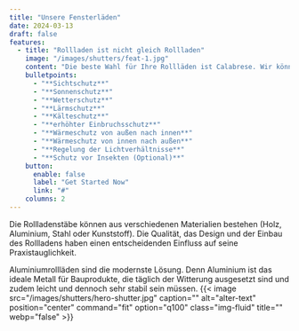 ```yaml
---
title: "Unsere Fensterläden"
date: 2024-03-13
draft: false
features:
  - title: "Rollladen ist nicht gleich Rollladen"
    image: "/images/shutters/feat-1.jpg"
    content: "Die beste Wahl für Ihre Rollläden ist Calabrese. Wir können Ihnen Rollläden mit diesen Eigenschaften anbieten:"
    bulletpoints:
      - "**Sichtschutz**"
      - "**Sonnenschutz**"
      - "**Wetterschutz**"
      - "**Lärmschutz**"
      - "**Kälteschutz**"
      - "**erhöhter Einbruchsschutz**"
      - "**Wärmeschutz von außen nach innen**"
      - "**Wärmeschutz von innen nach außen**"
      - "**Regelung der Lichtverhältnisse**"
      - "**Schutz vor Insekten (Optional)**"
    button:
      enable: false
      label: "Get Started Now"
      link: "#"
    columns: 2
---
```


Die Rollladenstäbe können aus verschiedenen Materialien bestehen (Holz, Aluminium, Stahl oder Kunststoff). Die Qualität, das Design und der Einbau des Rollladens haben einen entscheidenden Einfluss auf seine Praxistauglichkeit.

Aluminiumrollläden sind die modernste Lösung. Denn Aluminium ist das ideale Metall für Bauprodukte, die täglich der Witterung ausgesetzt sind und zudem leicht und dennoch sehr stabil sein müssen.
{{< image src="/images/shutters/hero-shutter.jpg" caption="" alt="alter-text" position="center" command="fit" option="q100" class="img-fluid" title=""  webp="false" >}}

